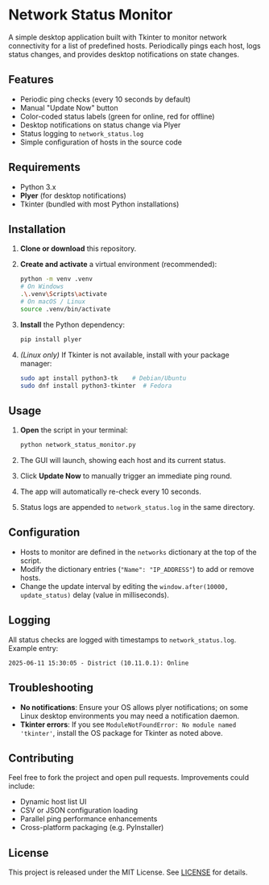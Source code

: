 # Network Status Monitor

A simple desktop application built with Tkinter to monitor network connectivity for a list of predefined hosts. Periodically pings each host, logs status changes, and provides desktop notifications on state changes.

## Features

* Periodic ping checks (every 10 seconds by default)
* Manual "Update Now" button
* Color-coded status labels (green for online, red for offline)
* Desktop notifications on status change via Plyer
* Status logging to `network_status.log`
* Simple configuration of hosts in the source code

## Requirements

* Python 3.x
* **Plyer** (for desktop notifications)
* Tkinter (bundled with most Python installations)

## Installation

1. **Clone or download** this repository.

2. **Create and activate** a virtual environment (recommended):

   ```bash
   python -m venv .venv
   # On Windows
   .\.venv\Scripts\activate
   # On macOS / Linux
   source .venv/bin/activate
   ```

3. **Install** the Python dependency:

   ```bash
   pip install plyer
   ```

4. *(Linux only)* If Tkinter is not available, install with your package manager:

   ```bash
   sudo apt install python3-tk    # Debian/Ubuntu
   sudo dnf install python3-tkinter  # Fedora
   ```

## Usage

1. **Open** the script in your terminal:

   ```bash
   python network_status_monitor.py
   ```

2. The GUI will launch, showing each host and its current status.

3. Click **Update Now** to manually trigger an immediate ping round.

4. The app will automatically re-check every 10 seconds.

5. Status logs are appended to `network_status.log` in the same directory.

## Configuration

* Hosts to monitor are defined in the `networks` dictionary at the top of the script.
* Modify the dictionary entries (`"Name": "IP_ADDRESS"`) to add or remove hosts.
* Change the update interval by editing the `window.after(10000, update_status)` delay (value in milliseconds).

## Logging

All status checks are logged with timestamps to `network_status.log`. Example entry:

```
2025-06-11 15:30:05 - District (10.11.0.1): Online
```

## Troubleshooting

* **No notifications**: Ensure your OS allows plyer notifications; on some Linux desktop environments you may need a notification daemon.
* **Tkinter errors**: If you see `ModuleNotFoundError: No module named 'tkinter'`, install the OS package for Tkinter as noted above.

## Contributing

Feel free to fork the project and open pull requests. Improvements could include:

* Dynamic host list UI
* CSV or JSON configuration loading
* Parallel ping performance enhancements
* Cross-platform packaging (e.g. PyInstaller)

## License

This project is released under the MIT License. See [LICENSE](LICENSE) for details.
